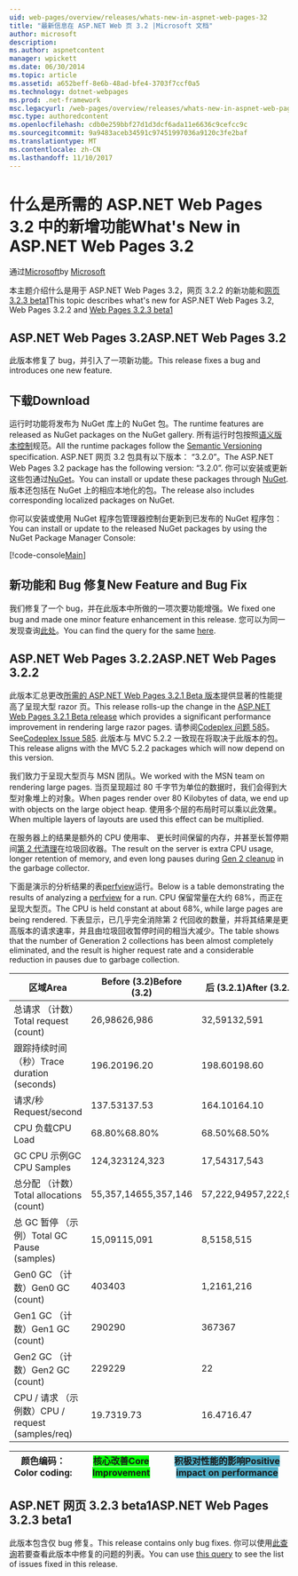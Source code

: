 ```yaml
---
uid: web-pages/overview/releases/whats-new-in-aspnet-web-pages-32
title: "最新信息在 ASP.NET Web 页 3.2 |Microsoft 文档"
author: microsoft
description: 
ms.author: aspnetcontent
manager: wpickett
ms.date: 06/30/2014
ms.topic: article
ms.assetid: a652beff-8e6b-48ad-bfe4-3703f7ccf0a5
ms.technology: dotnet-webpages
ms.prod: .net-framework
msc.legacyurl: /web-pages/overview/releases/whats-new-in-aspnet-web-pages-32
msc.type: authoredcontent
ms.openlocfilehash: cdb0e259bbf27d1d3dcf6ada11e6636c9cefcc9c
ms.sourcegitcommit: 9a9483aceb34591c97451997036a9120c3fe2baf
ms.translationtype: MT
ms.contentlocale: zh-CN
ms.lasthandoff: 11/10/2017
---
```

<a name="whats-new-in-aspnet-web-pages-32"></a><span data-ttu-id="41d1f-102">什么是所需的 ASP.NET Web Pages 3.2 中的新增功能</span><span class="sxs-lookup"><span data-stu-id="41d1f-102">What's New in ASP.NET Web Pages 3.2</span></span>
====================
<span data-ttu-id="41d1f-103">通过[Microsoft](https://github.com/microsoft)</span><span class="sxs-lookup"><span data-stu-id="41d1f-103">by [Microsoft](https://github.com/microsoft)</span></span>

<span data-ttu-id="41d1f-104">本主题介绍什么是用于 ASP.NET Web Pages 3.2，网页 3.2.2 的新功能和[网页 3.2.3 beta1](https://blogs.msdn.com/b/webdev/archive/2014/12/17/asp-net-mvc-5-2-3-web-pages-5-2-3-and-web-api-5-2-3-beta-releases.aspx)</span><span class="sxs-lookup"><span data-stu-id="41d1f-104">This topic describes what's new for ASP.NET Web Pages 3.2, Web Pages 3.2.2 and [Web Pages 3.2.3 beta1](https://blogs.msdn.com/b/webdev/archive/2014/12/17/asp-net-mvc-5-2-3-web-pages-5-2-3-and-web-api-5-2-3-beta-releases.aspx)</span></span>

## <a name="aspnet-web-pages-32"></a><span data-ttu-id="41d1f-105">ASP.NET Web Pages 3.2</span><span class="sxs-lookup"><span data-stu-id="41d1f-105">ASP.NET Web Pages 3.2</span></span>

<span data-ttu-id="41d1f-106">此版本修复了 bug，并引入了一项新功能。</span><span class="sxs-lookup"><span data-stu-id="41d1f-106">This release fixes a bug and introduces one new feature.</span></span>

## <a name="download"></a><span data-ttu-id="41d1f-107">下载</span><span class="sxs-lookup"><span data-stu-id="41d1f-107">Download</span></span>

<span data-ttu-id="41d1f-108">运行时功能将发布为 NuGet 库上的 NuGet 包。</span><span class="sxs-lookup"><span data-stu-id="41d1f-108">The runtime features are released as NuGet packages on the NuGet gallery.</span></span> <span data-ttu-id="41d1f-109">所有运行时包按照[语义版本控制](http://semver.org/)规范。</span><span class="sxs-lookup"><span data-stu-id="41d1f-109">All the runtime packages follow the [Semantic Versioning](http://semver.org/) specification.</span></span> <span data-ttu-id="41d1f-110">ASP.NET 网页 3.2 包具有以下版本： &ldquo;3.2.0&rdquo;。</span><span class="sxs-lookup"><span data-stu-id="41d1f-110">The ASP.NET Web Pages 3.2 package has the following version: &ldquo;3.2.0&rdquo;.</span></span> <span data-ttu-id="41d1f-111">你可以安装或更新这些包通过[NuGet](http://www.nuget.org/packages/Microsoft.AspNet.WebPages/)。</span><span class="sxs-lookup"><span data-stu-id="41d1f-111">You can install or update these packages through [NuGet](http://www.nuget.org/packages/Microsoft.AspNet.WebPages/).</span></span> <span data-ttu-id="41d1f-112">版本还包括在 NuGet 上的相应本地化的包。</span><span class="sxs-lookup"><span data-stu-id="41d1f-112">The release also includes corresponding localized packages on NuGet.</span></span>

<span data-ttu-id="41d1f-113">你可以安装或使用 NuGet 程序包管理器控制台更新到已发布的 NuGet 程序包：</span><span class="sxs-lookup"><span data-stu-id="41d1f-113">You can install or update to the released NuGet packages by using the NuGet Package Manager Console:</span></span>

[!code-console[Main](whats-new-in-aspnet-web-pages-32/samples/sample1.cmd)]

## <a name="new-feature-and-bug-fix"></a><span data-ttu-id="41d1f-114">新功能和 Bug 修复</span><span class="sxs-lookup"><span data-stu-id="41d1f-114">New Feature and Bug Fix</span></span>

<span data-ttu-id="41d1f-115">我们修复了一个 bug，并在此版本中所做的一项次要功能增强。</span><span class="sxs-lookup"><span data-stu-id="41d1f-115">We fixed one bug and made one minor feature enhancement in this release.</span></span> <span data-ttu-id="41d1f-116">您可以为同一发现查询[此处](https://aspnetwebstack.codeplex.com/workitem/list/advanced?keyword=&amp;status=Closed&amp;type=All&amp;priority=All&amp;release=v5.2%20RC|v5.2%20RTM&amp;assignedTo=All&amp;component=Web%20Pages%2FRazor&amp;sortField=Id&amp;sortDirection=Descending&amp;page=0&amp;reasonClosed=Fixed)。</span><span class="sxs-lookup"><span data-stu-id="41d1f-116">You can find the query for the same [here](https://aspnetwebstack.codeplex.com/workitem/list/advanced?keyword=&amp;status=Closed&amp;type=All&amp;priority=All&amp;release=v5.2%20RC|v5.2%20RTM&amp;assignedTo=All&amp;component=Web%20Pages%2FRazor&amp;sortField=Id&amp;sortDirection=Descending&amp;page=0&amp;reasonClosed=Fixed).</span></span>

## <a name="aspnet-web-pages-322"></a><span data-ttu-id="41d1f-117">ASP.NET Web Pages 3.2.2</span><span class="sxs-lookup"><span data-stu-id="41d1f-117">ASP.NET Web Pages 3.2.2</span></span>

<span data-ttu-id="41d1f-118">此版本汇总更改[所需的 ASP.NET Web Pages 3.2.1 Beta 版本](https://blogs.msdn.com/b/webdev/archive/2014/07/28/announcing-the-beta-release-of-web-pages-3-2-1.aspx)提供显著的性能提高了呈现大型 razor 页。</span><span class="sxs-lookup"><span data-stu-id="41d1f-118">This release rolls-up the change in the [ASP.NET Web Pages 3.2.1 Beta release](https://blogs.msdn.com/b/webdev/archive/2014/07/28/announcing-the-beta-release-of-web-pages-3-2-1.aspx) which provides a significant performance improvement in rendering large razor pages.</span></span> <span data-ttu-id="41d1f-119">请参阅[Codeplex 问题 585](https://aspnetwebstack.codeplex.com/workitem/585)。</span><span class="sxs-lookup"><span data-stu-id="41d1f-119">See[Codeplex Issue 585](https://aspnetwebstack.codeplex.com/workitem/585).</span></span> <span data-ttu-id="41d1f-120">此版本与 MVC 5.2.2 一致现在将取决于此版本的包。</span><span class="sxs-lookup"><span data-stu-id="41d1f-120">This release aligns with the MVC 5.2.2 packages which will now depend on this version.</span></span>

<span data-ttu-id="41d1f-121">我们致力于呈现大型页与 MSN 团队。</span><span class="sxs-lookup"><span data-stu-id="41d1f-121">We worked with the MSN team on rendering large pages.</span></span> <span data-ttu-id="41d1f-122">当页呈现超过 80 千字节为单位的数据时，我们会得到大型对象堆上的对象。</span><span class="sxs-lookup"><span data-stu-id="41d1f-122">When pages render over 80 Kilobytes of data, we end up with objects on the large object heap.</span></span> <span data-ttu-id="41d1f-123">使用多个层的布局时可以乘以此效果。</span><span class="sxs-lookup"><span data-stu-id="41d1f-123">When multiple layers of layouts are used this effect can be multiplied.</span></span>

<span data-ttu-id="41d1f-124">在服务器上的结果是额外的 CPU 使用率、 更长时间保留的内存，并甚至长暂停期间[第 2 代清理](https://msdn.microsoft.com/en-us/library/ms973837.aspx)在垃圾回收器。</span><span class="sxs-lookup"><span data-stu-id="41d1f-124">The result on the server is extra CPU usage, longer retention of memory, and even long pauses during [Gen 2 cleanup](https://msdn.microsoft.com/en-us/library/ms973837.aspx) in the garbage collector.</span></span>

<span data-ttu-id="41d1f-125">下面是演示的分析结果的表[perfview](https://channel9.msdn.com/Series/PerfView-Tutorial)运行。</span><span class="sxs-lookup"><span data-stu-id="41d1f-125">Below is a table demonstrating the results of analyzing a [perfview](https://channel9.msdn.com/Series/PerfView-Tutorial) for a run.</span></span> <span data-ttu-id="41d1f-126">CPU 保留常量在大约 68%，而正在呈现大型页。</span><span class="sxs-lookup"><span data-stu-id="41d1f-126">The CPU is held constant at about 68%, while large pages are being rendered.</span></span> <span data-ttu-id="41d1f-127">下表显示，已几乎完全消除第 2 代回收的数量，并将其结果是更高版本的请求速率，并且由垃圾回收暂停时间的相当大减少。</span><span class="sxs-lookup"><span data-stu-id="41d1f-127">The table shows that the number of Generation 2 collections has been almost completely eliminated, and the result is higher request rate and a considerable reduction in pauses due to garbage collection.</span></span>

| <span data-ttu-id="41d1f-128">**区域**</span><span class="sxs-lookup"><span data-stu-id="41d1f-128">**Area**</span></span> | <span data-ttu-id="41d1f-129">**Before (3.2)**</span><span class="sxs-lookup"><span data-stu-id="41d1f-129">**Before (3.2)**</span></span> | <span data-ttu-id="41d1f-130">**后 (3.2.1)**</span><span class="sxs-lookup"><span data-stu-id="41d1f-130">**After (3.2.1)**</span></span> | <span data-ttu-id="41d1f-131">**增量 %**</span><span class="sxs-lookup"><span data-stu-id="41d1f-131">**Delta %**</span></span> |
| --- | --- | --- | --- |
| <span data-ttu-id="41d1f-132">总请求 （计数）</span><span class="sxs-lookup"><span data-stu-id="41d1f-132">Total request (count)</span></span> | <span data-ttu-id="41d1f-133">26,986</span><span class="sxs-lookup"><span data-stu-id="41d1f-133">26,986</span></span> | <span data-ttu-id="41d1f-134">32,591</span><span class="sxs-lookup"><span data-stu-id="41d1f-134">32,591</span></span> | <span data-ttu-id="41d1f-135"><font style="background-color: #4bacc6">20.80%</font></span><span class="sxs-lookup"><span data-stu-id="41d1f-135"><font style="background-color: #4bacc6">20.80%</font></span></span> |
| <span data-ttu-id="41d1f-136">跟踪持续时间 （秒）</span><span class="sxs-lookup"><span data-stu-id="41d1f-136">Trace duration (seconds)</span></span> | <span data-ttu-id="41d1f-137">196.20</span><span class="sxs-lookup"><span data-stu-id="41d1f-137">196.20</span></span> | <span data-ttu-id="41d1f-138">198.60</span><span class="sxs-lookup"><span data-stu-id="41d1f-138">198.60</span></span> | <span data-ttu-id="41d1f-139">1.20%</span><span class="sxs-lookup"><span data-stu-id="41d1f-139">1.20%</span></span> |
| <span data-ttu-id="41d1f-140">请求/秒</span><span class="sxs-lookup"><span data-stu-id="41d1f-140">Request/second</span></span> | <span data-ttu-id="41d1f-141">137.53</span><span class="sxs-lookup"><span data-stu-id="41d1f-141">137.53</span></span> | <span data-ttu-id="41d1f-142">164.10</span><span class="sxs-lookup"><span data-stu-id="41d1f-142">164.10</span></span> | <span data-ttu-id="41d1f-143"><font style="background-color: #4bacc6">19.30%</font></span><span class="sxs-lookup"><span data-stu-id="41d1f-143"><font style="background-color: #4bacc6">19.30%</font></span></span> |
| <span data-ttu-id="41d1f-144">CPU 负载</span><span class="sxs-lookup"><span data-stu-id="41d1f-144">CPU Load</span></span> | <span data-ttu-id="41d1f-145">68.80%</span><span class="sxs-lookup"><span data-stu-id="41d1f-145">68.80%</span></span> | <span data-ttu-id="41d1f-146">68.50%</span><span class="sxs-lookup"><span data-stu-id="41d1f-146">68.50%</span></span> |  <span data-ttu-id="41d1f-147">-0.40%</span><span class="sxs-lookup"><span data-stu-id="41d1f-147">-0.40%</span></span> |
| <span data-ttu-id="41d1f-148">GC CPU 示例</span><span class="sxs-lookup"><span data-stu-id="41d1f-148">GC CPU Samples</span></span> | <span data-ttu-id="41d1f-149">124,323</span><span class="sxs-lookup"><span data-stu-id="41d1f-149">124,323</span></span> | <span data-ttu-id="41d1f-150">17,543</span><span class="sxs-lookup"><span data-stu-id="41d1f-150">17,543</span></span> | <span data-ttu-id="41d1f-151"><font style="background-color: #4bacc6">-85.90%</font></span><span class="sxs-lookup"><span data-stu-id="41d1f-151"><font style="background-color: #4bacc6">-85.90%</font></span></span> |
| <span data-ttu-id="41d1f-152">总分配 （计数）</span><span class="sxs-lookup"><span data-stu-id="41d1f-152">Total allocations (count)</span></span> | <span data-ttu-id="41d1f-153">55,357,146</span><span class="sxs-lookup"><span data-stu-id="41d1f-153">55,357,146</span></span> | <span data-ttu-id="41d1f-154">57,222,949</span><span class="sxs-lookup"><span data-stu-id="41d1f-154">57,222,949</span></span> | <span data-ttu-id="41d1f-155">3.40%</span><span class="sxs-lookup"><span data-stu-id="41d1f-155">3.40%</span></span> |
| <span data-ttu-id="41d1f-156">总 GC 暂停 （示例）</span><span class="sxs-lookup"><span data-stu-id="41d1f-156">Total GC Pause (samples)</span></span> | <span data-ttu-id="41d1f-157">15,091</span><span class="sxs-lookup"><span data-stu-id="41d1f-157">15,091</span></span> | <span data-ttu-id="41d1f-158">8,515</span><span class="sxs-lookup"><span data-stu-id="41d1f-158">8,515</span></span> | <span data-ttu-id="41d1f-159"><font style="background-color: #4bacc6">-43.60%</font></span><span class="sxs-lookup"><span data-stu-id="41d1f-159"><font style="background-color: #4bacc6">-43.60%</font></span></span> |
| <span data-ttu-id="41d1f-160">Gen0 GC （计数）</span><span class="sxs-lookup"><span data-stu-id="41d1f-160">Gen0 GC (count)</span></span> | <span data-ttu-id="41d1f-161">403</span><span class="sxs-lookup"><span data-stu-id="41d1f-161">403</span></span> | <span data-ttu-id="41d1f-162">1,216</span><span class="sxs-lookup"><span data-stu-id="41d1f-162">1,216</span></span> | <span data-ttu-id="41d1f-163">201.70%</span><span class="sxs-lookup"><span data-stu-id="41d1f-163">201.70%</span></span> |
| <span data-ttu-id="41d1f-164">Gen1 GC （计数）</span><span class="sxs-lookup"><span data-stu-id="41d1f-164">Gen1 GC (count)</span></span> | <span data-ttu-id="41d1f-165">290</span><span class="sxs-lookup"><span data-stu-id="41d1f-165">290</span></span> | <span data-ttu-id="41d1f-166">367</span><span class="sxs-lookup"><span data-stu-id="41d1f-166">367</span></span> | <span data-ttu-id="41d1f-167">26.60%</span><span class="sxs-lookup"><span data-stu-id="41d1f-167">26.60%</span></span> |
| <span data-ttu-id="41d1f-168">Gen2 GC （计数）</span><span class="sxs-lookup"><span data-stu-id="41d1f-168">Gen2 GC (count)</span></span> | <span data-ttu-id="41d1f-169">229</span><span class="sxs-lookup"><span data-stu-id="41d1f-169">229</span></span> | <span data-ttu-id="41d1f-170">2</span><span class="sxs-lookup"><span data-stu-id="41d1f-170">2</span></span> | <span data-ttu-id="41d1f-171"><font style="background-color: #00ff00">-99.10%</font></span><span class="sxs-lookup"><span data-stu-id="41d1f-171"><font style="background-color: #00ff00">-99.10%</font></span></span> |
| <span data-ttu-id="41d1f-172">CPU / 请求 （示例数）</span><span class="sxs-lookup"><span data-stu-id="41d1f-172">CPU / request (samples/req)</span></span> | <span data-ttu-id="41d1f-173">19.73</span><span class="sxs-lookup"><span data-stu-id="41d1f-173">19.73</span></span> | <span data-ttu-id="41d1f-174">16.47</span><span class="sxs-lookup"><span data-stu-id="41d1f-174">16.47</span></span> | <span data-ttu-id="41d1f-175">-16.50%</span><span class="sxs-lookup"><span data-stu-id="41d1f-175">-16.50%</span></span> |

| <span data-ttu-id="41d1f-176">颜色编码：</span><span class="sxs-lookup"><span data-stu-id="41d1f-176">Color coding:</span></span> | <span data-ttu-id="41d1f-177"><font style="background-color: #00ff00">核心改善</font></span><span class="sxs-lookup"><span data-stu-id="41d1f-177"><font style="background-color: #00ff00">Core Improvement</font></span></span> | <span data-ttu-id="41d1f-178"><font style="background-color: #4bacc6">积极对性能的影响</font></span><span class="sxs-lookup"><span data-stu-id="41d1f-178"><font style="background-color: #4bacc6">Positive impact on performance</font></span></span> |
| --- | --- | --- |

## <a name="aspnet-web-pages-323-beta1"></a><span data-ttu-id="41d1f-179">ASP.NET 网页 3.2.3 beta1</span><span class="sxs-lookup"><span data-stu-id="41d1f-179">ASP.NET Web Pages 3.2.3 beta1</span></span>

<span data-ttu-id="41d1f-180">此版本包含仅 bug 修复。</span><span class="sxs-lookup"><span data-stu-id="41d1f-180">This release contains only bug fixes.</span></span> <span data-ttu-id="41d1f-181">你可以使用[此查询](https://aspnetwebstack.codeplex.com/workitem/list/advanced?keyword=&amp;status=Closed&amp;type=All&amp;priority=All&amp;release=v5.2.3%20Beta&amp;assignedTo=All&amp;component=Web%20Pages%2FRazor&amp;sortField=LastUpdatedDate&amp;sortDirection=Descending&amp;page=0&amp;reasonClosed=Fixed)若要查看此版本中修复的问题的列表。</span><span class="sxs-lookup"><span data-stu-id="41d1f-181">You can use [this query](https://aspnetwebstack.codeplex.com/workitem/list/advanced?keyword=&amp;status=Closed&amp;type=All&amp;priority=All&amp;release=v5.2.3%20Beta&amp;assignedTo=All&amp;component=Web%20Pages%2FRazor&amp;sortField=LastUpdatedDate&amp;sortDirection=Descending&amp;page=0&amp;reasonClosed=Fixed) to see the list of issues fixed in this release.</span></span>
